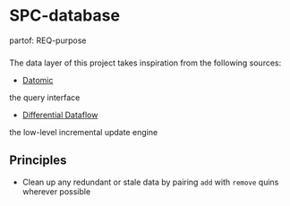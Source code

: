 # SPC-database
partof: REQ-purpose
###

The data layer of this project takes inspiration from the following sources:

* [Datomic](https://docs.datomic.com/cloud/time/filters.html#example-database)

the query interface

* [Differential Dataflow](https://timelydataflow.github.io/differential-dataflow/introduction.html)

the low-level incremental update engine



## Principles

* Clean up any redundant or stale data by pairing `add` with `remove`
    quins wherever possible
